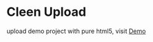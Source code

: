 # Cleen Upload

upload demo project with pure html5, visit [Demo](https://guarded-woodland-49612.herokuapp.com/)


